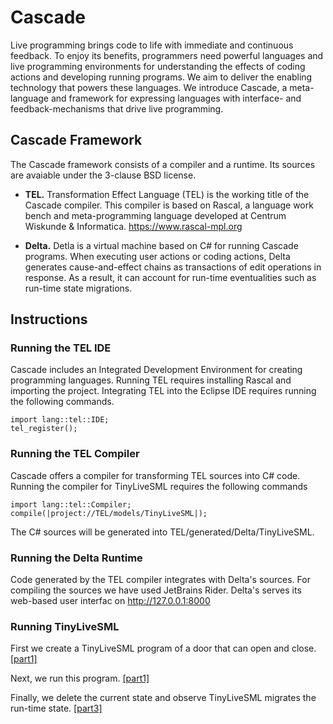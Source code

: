 # Cascade
Live programming brings code to life with immediate and continuous feedback. To enjoy its benefits, programmers need powerful languages and live programming environments for understanding the effects of coding actions and developing running programs. We aim to deliver the enabling technology that powers these languages. We introduce Cascade, a meta-language and framework for expressing languages with interface- and feedback-mechanisms that drive live programming.

## Cascade Framework
The Cascade framework consists of a compiler and a runtime.
Its sources are avaiable under the 3-clause BSD license.

* **TEL.** Transformation Effect Language (TEL) is the working title of the Cascade compiler.
This compiler is based on Rascal, a language work bench and meta-programming language developed at Centrum Wiskunde & Informatica.
https://www.rascal-mpl.org

* **Delta.** Detla is a virtual machine based on C# for running Cascade programs.
When executing user actions or coding actions, Delta generates cause-and-effect chains as transactions of edit operations in response.
As a result, it can account for run-time eventualities such as run-time state migrations.

## Instructions

### Running the TEL IDE
Cascade includes an Integrated Development Environment for creating programming languages.
Running TEL requires installing Rascal and importing the project.
Integrating TEL into the Eclipse IDE requires running the following commands.
```
import lang::tel::IDE;
tel_register();
```

### Running the TEL Compiler
Cascade offers a compiler for transforming TEL sources into C# code.
Running the compiler for TinyLiveSML requires the following commands
```
import lang::tel::Compiler;
compile(|project://TEL/models/TinyLiveSML|);
```
The C# sources will be generated into TEL/generated/Delta/TinyLiveSML.

### Running the Delta Runtime
Code generated by the TEL compiler integrates with Delta's sources.
For compiling the sources we have used JetBrains Rider.
Delta's serves its web-based user interfac on http://127.0.0.1:8000

### Running TinyLiveSML
First we create a TinyLiveSML program of a door that can open and close. [[part1]]([https://asciinema.org/a/113463](https://github.com/vrozen/Cascade/blob/main/Doc/scenario-part1.mp4))

Next, we run this program. [[part1]]([https://asciinema.org/a/113463](https://github.com/vrozen/Cascade/blob/main/Doc/scenario-part2.mp4))

Finally, we delete the current state and observe TinyLiveSML migrates the run-time state. [[part3]]([https://asciinema.org/a/113463](https://github.com/vrozen/Cascade/blob/main/Doc/scenario-part3.mp4))
